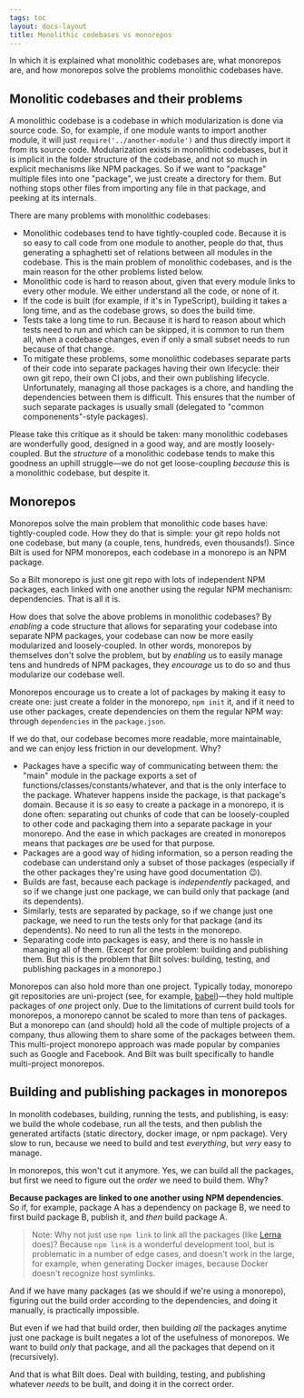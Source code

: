 ```yaml
---
tags: toc
layout: docs-layout
title: Monolithic codebases vs monorepos
---
```


In which it is explained what monolithic codebases are, what monorepos are, and how
monorepos solve the problems monolithic codebases have.

## Monolitic codebases and their problems

A monolithic codebase is a codebase in which modularization is done via source code.
So, for example, if one module wants to import another module,
it will just `require('../another-module')` and thus directly import it from its source code.
Modularization exists in monolithic codebases,
but it is implicit in the folder structure of the codebase, and not so much in explicit
mechanisms like NPM packages. So if we want to "package" multiple files into one "package",
we just create a directory for them. But nothing stops other files from importing any file
in that package, and peeking at its internals.

There are many problems with monolithic codebases:

* Monolithic codebases tend to have tightly-coupled code. Because it is so easy to
  call code from one module to another, people do that, thus generating a sphaghetti set
  of relations between all modules in the codebase. This is the main problem of
  monolithic codebases, and is the main reason for the other problems listed below.
* Monolithic code is hard to reason about, given that every module links to every other module.
  We either understand all the code, or none of it.
* If the code is built (for example, if it's in TypeScript), building it takes a long time, and
  as the codebase grows, so does the build time.
* Tests take a long time to run. Because it is hard to reason about which tests
  need to run and which can be skipped, it is common to run them all, when a codebase changes,
  even if only a small subset needs to run because of that change.
* To mitigate these problems,
  some monolithic codebases separate parts of their code into separate packages
  having their own lifecycle: their own git repo, their own CI jobs, and their own publishing
  lifecycle. Unfortunately, managing all those packages is a chore, and handling the dependencies
  between them is difficult. This ensures that the number of such separate packages is usually
  small (delegated to "common componenents"-style packages).

Please take this critique as it should be taken: many monolithic codebases are wonderfully good,
designed in a good way, and are mostly loosely-coupled. But the _structure_ of a monolithic
codebase tends to make this goodness an uphill struggle—we do not get loose-coupling _because_
this is a monolithic codebase, but despite it.

## Monorepos

Monorepos solve the main problem that monolithic code bases have: tightly-coupled code.
How they do that is simple: your git repo holds not one codebase, but many (a couple, tens,
hundreds, even thousands!). Since Bilt is used for NPM monorepos,
each codebase in a monorepo is an NPM package.

So a Bilt monorepo is just one git repo with lots of independent NPM packages, each linked
with one another using the regular NPM mechanism: dependencies. That is all it is.

How does that solve the above problems in monolithic codebases? By _enabling_ a code structure
that allows for separating your codebase into separate NPM packages, your codebase
can now be more easily modularized and loosely-coupled. In other words, monorepos by themselves
don't solve the problem, but by _enabling_ us to easily manage tens and hundreds of NPM packages,
they _encourage_ us to do so and thus modularize our codebase well.

Monorepos encourage us to create a lot of packages by making it easy to create one:
just create a folder in the monorepo, `npm init` it, and if it need to use other packages,
create dependencies on them the regular NPM way: through `dependencies` in the `package.json`.

If we do that, our codebase becomes more readable, more maintainable, and we can
enjoy less friction in our development. Why?

* Packages have a specific way of communicating between them: the "main" module in the package
  exports a set of functions/classes/constants/whatever, and that is the
  only interface to the package. Whatever happens inside the package, is that package's domain.
  Because it is _so_ easy to create a package in a monorepo, it is done often:
  separating out chunks of code that can be loosely-coupled to other code and packaging them
  into a separate package in your monorepo. And the ease in which packages are created in monorepos
  means that packages _are_ be used for that purpose.
* Packages are a good way of hiding information, so a person reading the codebase can understand
  only a subset of those packages (especially if the other packages they're using have
  good documentation 😉).
* Builds are fast, because each package is *independently* packaged, and so if we change just
  one package, we can build only that package (and its dependents).
* Similarly, tests are separated by package, so if we change just one package,
  we need to run the tests only for that package (and its dependents).
  No need to run all the tests in the monorepo.
* Separating code into packages is easy, and there is no hassle in managing all
  of them. (Except for one problem: building and publishing them. But this is the problem
  that Bilt solves: building, testing, and publishing packages in a monorepo.)

Monorepos can also hold more than one project. Typically today, monorepo git repositories
are uni-project (see, for example, [babel](https://babeljs.io/))—they hold multiple packages
of _one_ project only. Due to the limitations of current build tools for monorepos, a
monorepo cannot be scaled to more than tens of packages. But a monorepo can (and should)
hold all the code of multiple projects of a company, thus allowing them to share some of the
packages between them. This multi-project monorepo approach was made popular by
companies such as Google and Facebook. And Bilt was built specifically to handle multi-project
monorepos.

## Building and publishing packages in monorepos

In monolith codebases, building, running the tests, and publishing, is easy:
we build the whole codebase, run all the tests, and then publish the generated artifacts
(static directory, docker image, or npm package).
Very slow to run, because we need to build and test _everything_, but _very_ easy to manage.

In monorepos, this won't cut it anymore. Yes, we can build all the packages, but first
we need to figure out the _order_ we need to build them. Why?

**Because packages are linked to one another using NPM dependencies**. So if, for example,
package A has a dependency on package B, we need to first build package B,
publish it, and _then_ build package A.

> Note: Why not just use `npm link` to link all the packages
(like [Lerna](https://lerna.js.org/) does)? Because `npm link` is a wonderful
development tool, but is problematic in a number of edge cases, and doesn't work in the large,
for example, when generating Docker images, because Docker doesn't recognize host symlinks.

And if we have many packages (as we should if we're using a monorepo), figuring out the
build order according to the dependencies, and doing it manually, is practically impossible.

But even if we had that build order, then building _all_ the packages anytime just one package
is built negates a lot of the usefulness of monorepos. We want to build _only_ that package,
and all the packages that depend on it (recursively).

And that is what Bilt does. Deal with building, testing, and publishing whatever _needs_ to be
built, and doing it in the correct order.

